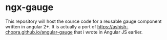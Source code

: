# ngx-gauge

This repository will host the source code for a reusable gauge component written in angular 2+.
It is actually a port of https://ashish-chopra.github.io/angular-gauge that i wrote in Angular JS earlier.
